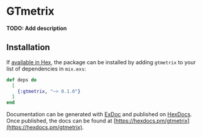 # GTmetrix

**TODO: Add description**

## Installation

If [available in Hex](https://hex.pm/docs/publish), the package can be installed
by adding `gtmetrix` to your list of dependencies in `mix.exs`:

```elixir
def deps do
  [
    {:gtmetrix, "~> 0.1.0"}
  ]
end
```

Documentation can be generated with [ExDoc](https://github.com/elixir-lang/ex_doc)
and published on [HexDocs](https://hexdocs.pm). Once published, the docs can
be found at [https://hexdocs.pm/gtmetrix](https://hexdocs.pm/gtmetrix).


